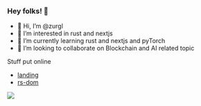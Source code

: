 ### Hey folks! 👋

<!---
zurgl/zurgl is a ✨ special ✨ repository because its `README.md` (this file) appears on your GitHub profile.
--->

- 👋 Hi, I’m @zurgl
- 👀 I’m interested in rust and nextjs
- 🌱 I’m currently learning rust and nextjs and pyTorch
- 💞️ I’m looking to collaborate on Blockchain and AI related topic

Stuff put online

- [landing](https://yacine.elayar.fr)
- [rs-dom](https://dom.elayar.fr)

![](https://komarev.com/ghpvc/?username=zurgl)
